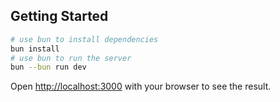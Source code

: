 ## Getting Started

```bash
# use bun to install dependencies
bun install
# use bun to run the server
bun --bun run dev
```

Open [http://localhost:3000](http://localhost:3000) with your browser to see the result.
